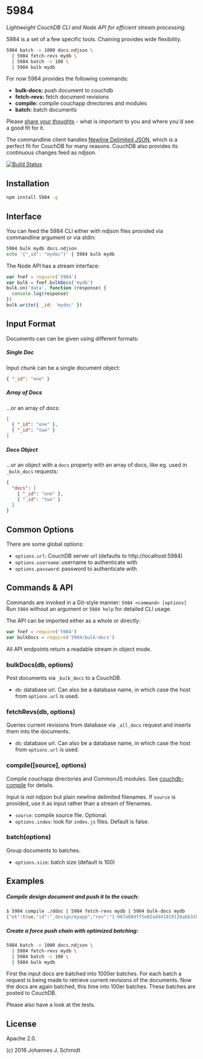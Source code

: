 # 5984
_Lightweight CouchDB CLI and Node API for efficient stream processing._

5984 is a set of a few specific tools. Chaining provides wide flexibility.
```sh
5984 batch -n 1000 docs.ndjson \
  | 5984 fetch-revs mydb \
  | 5984 batch -n 100 \
  | 5984 bulk mydb
```

For now 5984 provides the following commands:

* **bulk-docs:** push document to couchdb
* **fetch-revs:** fetch document revisions
* **compile:** compile couchapp directories and modules
* **batch:** batch documents

Please [share your thoughts](https://github.com/jo/5984/issues/new) - what is
important to you and where you'd see a good fit for it.

The commandline client handles [Newline Delimited JSON](http://ndjson.org/),
which is a perfect fit for CouchDB for many reasons. CouchDB also provides its
continuous changes feed as ndjson.

[![Build Status](https://travis-ci.org/jo/5984.svg?branch=master)](https://travis-ci.org/jo/5984)

## Installation
```sh
npm install 5984 -g
```


## Interface
You can feed the 5984 CLI either with ndjson files provided via commandline
argument or via stdin:
```sh
5984 bulk mydb docs.ndjson
echo '{"_id": "mydoc"}' | 5984 bulk mydb
```

The Node API has a stream interface:
```js
var fnef = require('5984')
var bulk = fnef.bulkDocs('mydb')
bulk.on('data', function (response) {
  console.log(response)
})
bulk.write({ _id: 'mydoc' })
```


## Input Format
Documents can can be given using different formats:

##### Single Doc
Input chunk can be a single document object:
```json
{ "_id": "one" }
```
##### Array of Docs
...or an array of docs:
```json
[
  { "_id": "one" },
  { "_id": "two" }
]
```
##### Docs Object
...or an object with a `docs` property with an array of docs, like eg. used in
`_bulk_docs` requests:
```json
{
  "docs": [
    { "_id": "one" },
    { "_id": "two" }
  ]
}
```


## Common Options
There are some global options:

* `options.url`: CouchDB server url (defaults to http://localhost:5984)
* `options.username`: username to authenticate with
* `options.password`: password to authenticate with


## Commands & API
Commands are invoked in a Git-style manner: `5984 <command> [options]`
Run `5984` without an argument or `5984 help` for detailed CLI usage.

The API can be imported either as a whole or directly:
```js
var fnef = require('5984')
var bulkDocs = require('5984/bulk-docs')
```

All API endpoints return a readable stream in object mode.

### bulkDocs(db, options)
Post documents via `_bulk_docs` to a CouchDB.

* `db`: database url. Can also be a database name, in which case the host from `options.url` is used.


### fetchRevs(db, options)
Queries current revisions from database via `_all_docs` request and inserts them
into the documents.

* `db`: database url. Can also be a database name, in which case the host from `options.url` is used.


### compile([source], options)
Compile couchapp directories and CommonJS modules. See
[couchdb-compile](https://github.com/jo/couchdb-compile) for details.

Input is *not* ndjson but plain newline delimited filenames. 
If `source` is provided, use it as input rather than a stream of filenames.

* `source`: compile source file. Optional.
* `options.index`: look for `index.js` files. Default is false.


### batch(options)
Group documents to batches.

* `options.size`: batch size (default is 100)


## Examples

##### Compile design document and push it to the couch:
```sh
$ 5984 compile ./ddoc | 5984 fetch-revs mydb | 5984 bulk-docs mydb
{"ok":true,"id":"_design/myapp","rev":"1-967a00dff5e02add41819138abb3284d"}
```

##### Create a force push chain with optimized batching: 
```sh
5984 batch -n 1000 docs.ndjson \
  | 5984 fetch-revs mydb \
  | 5984 batch -n 100 \
  | 5984 bulk mydb
```
First the input docs are batched into 1000er batches. For each batch a request
is being made to retrieve current revisions of the documents. Now the docs are
again batched, this time into 100er batches. These batches are posted to
CouchDB.

Please also have a look at the tests.


## License
Apache 2.0.

(c) 2016 Johannes J. Schmidt
